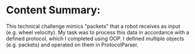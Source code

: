 # Content Summary:

This technical challenge mimics "packets" that a robot receives as input (e.g. wheel velocity). My task was to process this data in accordance with a defined protocol, which I completed using OOP. I defined multiple objects (e.g. packets) and operated on them in ProtocolParser. 
